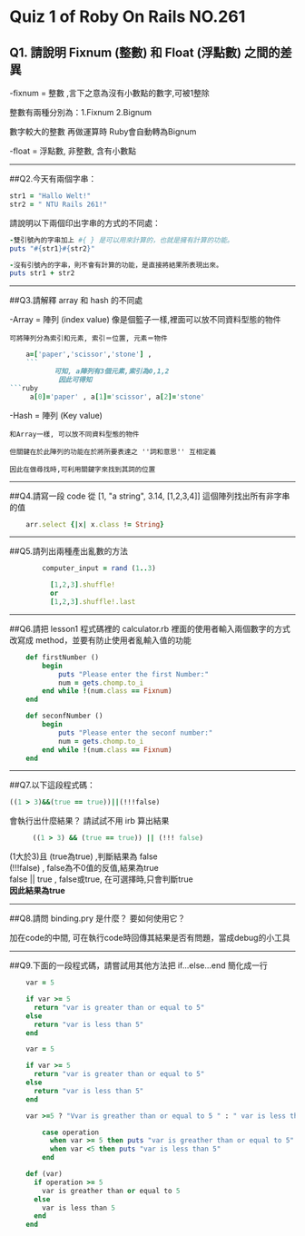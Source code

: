 # Quiz 1 of Roby On Rails NO.261 
## Q1. 請說明 Fixnum (整數) 和 Float (浮點數) 之間的差異

-fixnum = 整數 ,言下之意為沒有小數點的數字,可被1整除

整數有兩種分別為：1.Fixnum 2.Bignum 

數字較大的整數 再做運算時 Ruby會自動轉為Bignum


-float = 浮點數, 非整數, 含有小數點 
***
##Q2.今天有兩個字串：
```ruby
str1 = "Hallo Welt!" 
str2 = " NTU Rails 261!"
```
請說明以下兩個印出字串的方式的不同處：

```ruby
-雙引號內的字串加上 #{ } 是可以用來計算的，也就是擁有計算的功能。  
puts "#{str1}#{str2}"
```
```ruby
-沒有引號內的字串，則不會有計算的功能，是直接將結果所表現出來。  
puts str1 + str2
```
***
##Q3.請解釋 array 和 hash 的不同處

-Array = 陣列 (index value)
    像是個籃子一樣,裡面可以放不同資料型態的物件

    可將陣列分為索引和元素, 索引＝位置, 元素＝物件

```ruby
    a=['paper','scissor','stone'] , 
    ```
           可知, a陣列有3個元素,索引為0,1,2 
            因此可得知 
```ruby
     a[0]='paper' , a[1]='scissor', a[2]='stone'
```

-Hash = 陣列 (Key value)

    和Array一樣, 可以放不同資料型態的物件

    但關鍵在於此陣列的功能在於將所要表達之 ''詞和意思'' 互相定義

    因此在做尋找時,可利用關鍵字來找到其詞的位置
***
##Q4.請寫一段 code 從 [1, "a string", 3.14, [1,2,3,4]] 這個陣列找出所有非字串的值

```ruby
    arr.select {|x| x.class != String}
```
***
##Q5.請列出兩種產出亂數的方法

```ruby
        computer_input = rand (1..3)
```

```ruby
          [1,2,3].shuffle!  
          or
          [1,2,3].shuffle!.last
```
***
##Q6.請把 lesson1 程式碼裡的 calculator.rb 裡面的使用者輸入兩個數字的方式改寫成 method，並要有防止使用者亂輸入值的功能

```ruby
    def firstNumber ()
        begin
            puts "Please enter the first Number:"
            num = gets.chomp.to_i
        end while !(num.class == Fixnum)
    end

    def seconfNumber ()
        begin
            puts "Please enter the seconf number:"
            num = gets.chomp.to_i
        end while !(num.class == Fixnum)
    end
```
***
##Q7.以下這段程式碼：
```ruby
((1 > 3)&&(true == true))||(!!!false)
```
會執行出什麼結果？ 請試試不用 irb 算出結果

```ruby
    　((1 > 3) && (true == true)) || (!!! false)
```
(1大於3)且 (true為true) ,判斷結果為 false   
(!!!false) , false為不0值的反值,結果為true   
false || true , false或true, 在可選擇時,只會判斷true    
**因此結果為true**
***
##Q8.請問 binding.pry 是什麼？ 要如何使用它？

加在code的中間, 可在執行code時回傳其結果是否有問題，當成debug的小工具
***
##Q9.下面的一段程式碼，請嘗試用其他方法把 if...else...end 簡化成一行
```ruby
    var = 5

    if var >= 5
      return "var is greater than or equal to 5"
    else
      return "var is less than 5"
    end
```

```ruby
    var = 5

    if var >= 5
      return "var is greater than or equal to 5"
    else
      return "var is less than 5"
    end
```
```ruby
    var >=5 ? "Vvar is greather than or equal to 5 " : " var is less than 5"?
```
```ruby
        case operation  
          when var >= 5 then puts "var is greather than or equal to 5"  
          when var <5 then puts "var is less than 5"  
        end  
```
```ruby
    def (var)  
      if operation >= 5  
        var is greather than or equal to 5  
      else  
        var is less than 5  
      end 
    end 
```